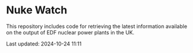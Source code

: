 # Nuke Watch

This repository includes code for retrieving the latest information available on the output of EDF nuclear power plants in the UK.

Last updated: 2024-10-24 11:11